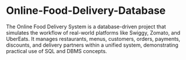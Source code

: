 # Online-Food-Delivery-Database
The Online Food Delivery System is a database-driven project that simulates the workflow of real-world platforms like Swiggy, Zomato, and UberEats. It manages restaurants, menus, customers, orders, payments, discounts, and delivery partners within a unified system, demonstrating practical use of SQL and DBMS concepts.
